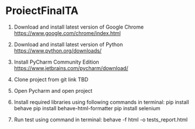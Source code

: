 # ProiectFinalTA

1. Download and install latest version of Google Chrome 
https://www.google.com/chrome/index.html

2. Download and install latest version of Python
https://www.python.org/downloads/

3. Install PyCharm Community Edition
https://www.jetbrains.com/pycharm/download/

4. Clone project from git link TBD

5. Open Pycharm and open project

6. Install required libraries using following commands in terminal:
pip install behave
pip install behave-html-formatter
pip install selenium

7. Run test using command in terminal:
behave -f html -o tests_report.html

